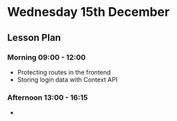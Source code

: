 # Wednesday 15th December

## Lesson Plan

### Morning 09:00 - 12:00

+ Protecting routes in the frontend
+ Storing login data with Context API

### Afternoon 13:00 - 16:15

+ 
